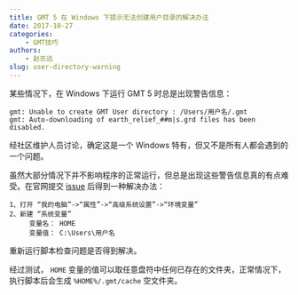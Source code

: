 ```yaml
---
title: GMT 5 在 Windows 下提示无法创建用户目录的解决办法
date: 2017-10-27
categories:
    - GMT技巧
authors:
    - 赵志远
slug: user-directory-warning
---
```


某些情况下，在 Windows 下运行 GMT 5 时总是出现警告信息：

```
gmt: Unable to create GMT User directory : /Users/用户名/.gmt
gmt: Auto-downloading of earth_relief_##m|s.grd files has been disabled.
```

经社区维护人员讨论，确定这是一个 Windows 特有，但又不是所有人都会遇到的一个问题。

虽然大部分情况下并不影响程序的正常运行，但总是出现这些警告信息真的有点难受。在官网提交 [issue](https://gmt.soest.hawaii.edu/issues/1163) 后得到一种解决办法：

```
1、打开 “我的电脑”->“属性”->“高级系统设置”->“环境变量”
2、新建 “系统变量”
     变量名： HOME
     变量值： C:\Users\用户名
```

重新运行脚本检查问题是否得到解决。

经过测试， `HOME` 变量的值可以取任意盘符中任何已存在的文件夹，正常情况下，执行脚本后会生成 `%HOME%/.gmt/cache` 空文件夹。
